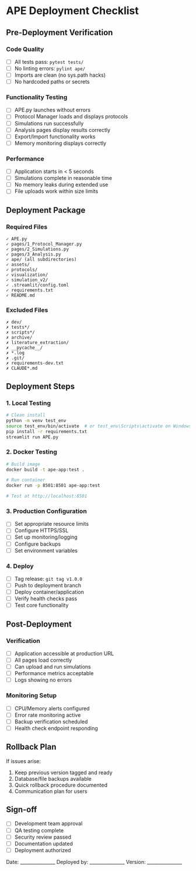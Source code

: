 # APE Deployment Checklist

## Pre-Deployment Verification

### Code Quality
- [ ] All tests pass: `pytest tests/`
- [ ] No linting errors: `pylint ape/`
- [ ] Imports are clean (no sys.path hacks)
- [ ] No hardcoded paths or secrets

### Functionality Testing
- [ ] APE.py launches without errors
- [ ] Protocol Manager loads and displays protocols
- [ ] Simulations run successfully
- [ ] Analysis pages display results correctly
- [ ] Export/Import functionality works
- [ ] Memory monitoring displays correctly

### Performance
- [ ] Application starts in < 5 seconds
- [ ] Simulations complete in reasonable time
- [ ] No memory leaks during extended use
- [ ] File uploads work within size limits

## Deployment Package

### Required Files
```
✓ APE.py
✓ pages/1_Protocol_Manager.py
✓ pages/2_Simulations.py  
✓ pages/3_Analysis.py
✓ ape/ (all subdirectories)
✓ assets/
✓ protocols/
✓ visualization/
✓ simulation_v2/
✓ .streamlit/config.toml
✓ requirements.txt
✓ README.md
```

### Excluded Files
```
✗ dev/
✗ tests*/
✗ scripts*/
✗ archive/
✗ literature_extraction/
✗ __pycache__/
✗ *.log
✗ .git/
✗ requirements-dev.txt
✗ CLAUDE*.md
```

## Deployment Steps

### 1. Local Testing
```bash
# Clean install
python -m venv test_env
source test_env/bin/activate  # or test_env\Scripts\activate on Windows
pip install -r requirements.txt
streamlit run APE.py
```

### 2. Docker Testing
```bash
# Build image
docker build -t ape-app:test .

# Run container
docker run -p 8501:8501 ape-app:test

# Test at http://localhost:8501
```

### 3. Production Configuration
- [ ] Set appropriate resource limits
- [ ] Configure HTTPS/SSL
- [ ] Set up monitoring/logging
- [ ] Configure backups
- [ ] Set environment variables

### 4. Deploy
- [ ] Tag release: `git tag v1.0.0`
- [ ] Push to deployment branch
- [ ] Deploy container/application
- [ ] Verify health checks pass
- [ ] Test core functionality

## Post-Deployment

### Verification
- [ ] Application accessible at production URL
- [ ] All pages load correctly
- [ ] Can upload and run simulations
- [ ] Performance metrics acceptable
- [ ] Logs showing no errors

### Monitoring Setup
- [ ] CPU/Memory alerts configured
- [ ] Error rate monitoring active
- [ ] Backup verification scheduled
- [ ] Health check endpoint responding

## Rollback Plan

If issues arise:
1. Keep previous version tagged and ready
2. Database/file backups available
3. Quick rollback procedure documented
4. Communication plan for users

## Sign-off

- [ ] Development team approval
- [ ] QA testing complete
- [ ] Security review passed
- [ ] Documentation updated
- [ ] Deployment authorized

Date: _______________
Deployed by: _______________
Version: _______________